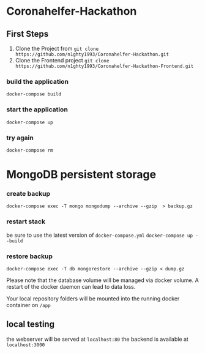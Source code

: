 # Coronahelfer-Hackathon

## First Steps

1. Clone the Project from `git clone https://github.com/n1ghty1993/Coronahelfer-Hackathon.git`
2. Clone the Frontend project `git clone https://github.com/n1ghty1993/Coronahelfer-Hackathon-Frontend.git`

### build the application
`docker-compose build`

### start the application 
`docker-compose up`

### try again
`docker-compose rm`  

# MongoDB persistent storage
### create backup
`docker-compose exec -T mongo mongodump --archive --gzip  > backup.gz`
### restart stack 
be sure to use the latest version of `docker-compose.yml`
`docker-compose up --build`
### restore backup
`docker-compose exec -T db mongorestore --archive --gzip < dump.gz`

Please note that the database volume will be managed via docker volume. A restart of the docker daemon can lead to data loss.

Your local repository folders will be mounted into the running docker container on `/app` 

## local testing
the webserver will be served at `localhost:80` the backend is available at `localhost:3000`
